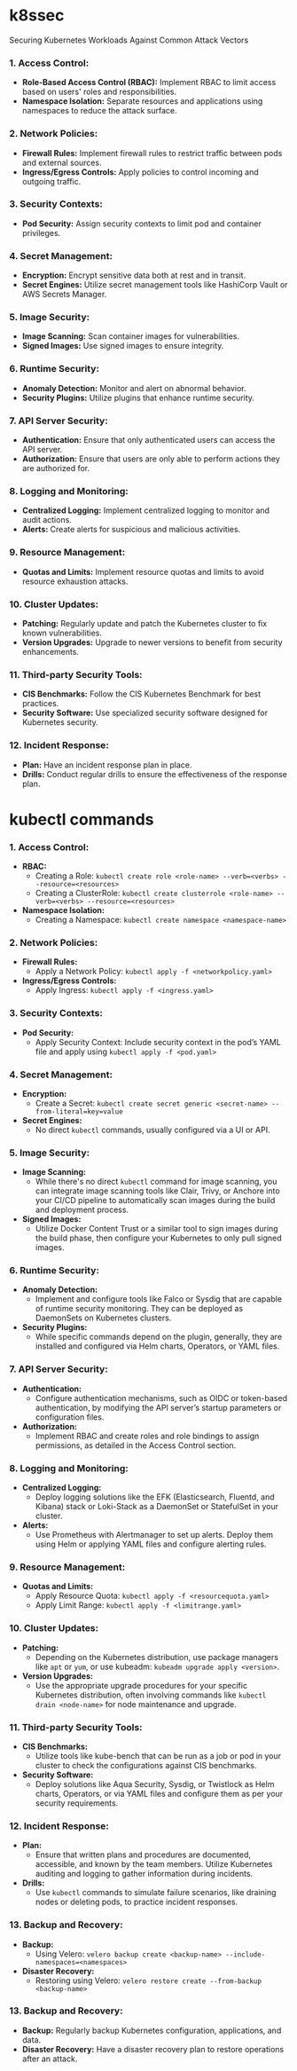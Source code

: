 # k8ssec

Securing Kubernetes Workloads Against Common Attack Vectors 

### 1. **Access Control:**
   - **Role-Based Access Control (RBAC):** Implement RBAC to limit access based on users' roles and responsibilities.
   - **Namespace Isolation:** Separate resources and applications using namespaces to reduce the attack surface.

### 2. **Network Policies:**
   - **Firewall Rules:** Implement firewall rules to restrict traffic between pods and external sources.
   - **Ingress/Egress Controls:** Apply policies to control incoming and outgoing traffic.

### 3. **Security Contexts:**
   - **Pod Security:** Assign security contexts to limit pod and container privileges.

### 4. **Secret Management:**
   - **Encryption:** Encrypt sensitive data both at rest and in transit.
   - **Secret Engines:** Utilize secret management tools like HashiCorp Vault or AWS Secrets Manager.

### 5. **Image Security:**
   - **Image Scanning:** Scan container images for vulnerabilities.
   - **Signed Images:** Use signed images to ensure integrity.

### 6. **Runtime Security:**
   - **Anomaly Detection:** Monitor and alert on abnormal behavior.
   - **Security Plugins:** Utilize plugins that enhance runtime security.

### 7. **API Server Security:**
   - **Authentication:** Ensure that only authenticated users can access the API server.
   - **Authorization:** Ensure that users are only able to perform actions they are authorized for.

### 8. **Logging and Monitoring:**
   - **Centralized Logging:** Implement centralized logging to monitor and audit actions.
   - **Alerts:** Create alerts for suspicious and malicious activities.

### 9. **Resource Management:**
   - **Quotas and Limits:** Implement resource quotas and limits to avoid resource exhaustion attacks.

### 10. **Cluster Updates:**
   - **Patching:** Regularly update and patch the Kubernetes cluster to fix known vulnerabilities.
   - **Version Upgrades:** Upgrade to newer versions to benefit from security enhancements.

### 11. **Third-party Security Tools:**
   - **CIS Benchmarks:** Follow the CIS Kubernetes Benchmark for best practices.
   - **Security Software:** Use specialized security software designed for Kubernetes security.

### 12. **Incident Response:**
   - **Plan:** Have an incident response plan in place.
   - **Drills:** Conduct regular drills to ensure the effectiveness of the response plan.


# kubectl commands

### 1. **Access Control:**
   - **RBAC:**
     - Creating a Role: `kubectl create role <role-name> --verb=<verbs> --resource=<resources>`
     - Creating a ClusterRole: `kubectl create clusterrole <role-name> --verb=<verbs> --resource=<resources>`
   - **Namespace Isolation:**
     - Creating a Namespace: `kubectl create namespace <namespace-name>`

### 2. **Network Policies:**
   - **Firewall Rules:** 
     - Apply a Network Policy: `kubectl apply -f <networkpolicy.yaml>`
   - **Ingress/Egress Controls:**
     - Apply Ingress: `kubectl apply -f <ingress.yaml>`

### 3. **Security Contexts:**
   - **Pod Security:** 
     - Apply Security Context: Include security context in the pod’s YAML file and apply using `kubectl apply -f <pod.yaml>`

### 4. **Secret Management:**
   - **Encryption:**
     - Create a Secret: `kubectl create secret generic <secret-name> --from-literal=key=value`
   - **Secret Engines:**
     - No direct `kubectl` commands, usually configured via a UI or API.

### 5. **Image Security:**
   - **Image Scanning:** 
     - While there's no direct `kubectl` command for image scanning, you can integrate image scanning tools like Clair, Trivy, or Anchore into your CI/CD pipeline to automatically scan images during the build and deployment process.
   - **Signed Images:**
     - Utilize Docker Content Trust or a similar tool to sign images during the build phase, then configure your Kubernetes to only pull signed images.

### 6. **Runtime Security:**
   - **Anomaly Detection:** 
     - Implement and configure tools like Falco or Sysdig that are capable of runtime security monitoring. They can be deployed as DaemonSets on Kubernetes clusters.
   - **Security Plugins:**
     - While specific commands depend on the plugin, generally, they are installed and configured via Helm charts, Operators, or YAML files.

### 7. **API Server Security:**
   - **Authentication:** 
     - Configure authentication mechanisms, such as OIDC or token-based authentication, by modifying the API server’s startup parameters or configuration files.
   - **Authorization:** 
     - Implement RBAC and create roles and role bindings to assign permissions, as detailed in the Access Control section.

### 8. **Logging and Monitoring:**
   - **Centralized Logging:** 
     - Deploy logging solutions like the EFK (Elasticsearch, Fluentd, and Kibana) stack or Loki-Stack as a DaemonSet or StatefulSet in your cluster. 
   - **Alerts:** 
     - Use Prometheus with Alertmanager to set up alerts. Deploy them using Helm or applying YAML files and configure alerting rules.

### 9. **Resource Management:**
   - **Quotas and Limits:** 
     - Apply Resource Quota: `kubectl apply -f <resourcequota.yaml>`
     - Apply Limit Range: `kubectl apply -f <limitrange.yaml>`

### 10. **Cluster Updates:**
   - **Patching:** 
     - Depending on the Kubernetes distribution, use package managers like `apt` or `yum`, or use kubeadm: `kubeadm upgrade apply <version>`.
   - **Version Upgrades:**
     - Use the appropriate upgrade procedures for your specific Kubernetes distribution, often involving commands like `kubectl drain <node-name>` for node maintenance and upgrade.

### 11. **Third-party Security Tools:**
   - **CIS Benchmarks:** 
     - Utilize tools like kube-bench that can be run as a job or pod in your cluster to check the configurations against CIS benchmarks.
   - **Security Software:** 
     - Deploy solutions like Aqua Security, Sysdig, or Twistlock as Helm charts, Operators, or via YAML files and configure them as per your security requirements.

### 12. **Incident Response:**
   - **Plan:** 
     - Ensure that written plans and procedures are documented, accessible, and known by the team members. Utilize Kubernetes auditing and logging to gather information during incidents.
   - **Drills:** 
     - Use `kubectl` commands to simulate failure scenarios, like draining nodes or deleting pods, to practice incident responses.
       
### 13. **Backup and Recovery:**
   - **Backup:** 
     - Using Velero: `velero backup create <backup-name> --include-namespaces=<namespaces>`
   - **Disaster Recovery:** 
     - Restoring using Velero: `velero restore create --from-backup <backup-name>`

### 13. **Backup and Recovery:**
   - **Backup:** Regularly backup Kubernetes configuration, applications, and data.
   - **Disaster Recovery:** Have a disaster recovery plan to restore operations after an attack.

